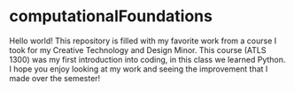 # computationalFoundations
Hello world!
This repository is filled with my favorite work from a course I took for my Creative Technology and Design Minor. 
This course (ATLS 1300) was my first introduction into coding, in this class we learned Python. 
I hope you enjoy looking at my work and seeing the improvement that I made over the semester!
